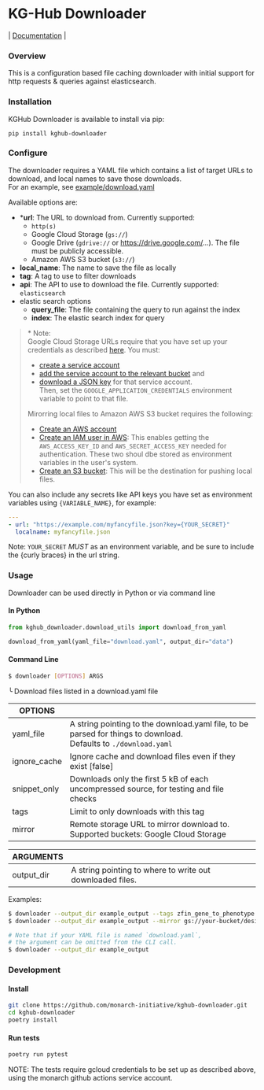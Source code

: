 # KG-Hub Downloader

| [Documentation](https://monarch-initiative.github.io/kghub-downloader) |

### Overview

This is a configuration based file caching downloader with initial support for http requests & queries against elasticsearch.

### Installation

KGHub Downloader is available to install via pip:
```
pip install kghub-downloader
```

### Configure 

The downloader requires a YAML file which contains a list of target URLs to download, and local names to save those downloads.  
For an example, see [example/download.yaml](example/download.yaml)

Available options are:
- \***url**: The URL to download from. Currently supported:  
  - `http(s)`
  - Google Cloud Storage (`gs://`)
  - Google Drive (`gdrive://` or https://drive.google.com/...). The file must be publicly accessible.
  - Amazon AWS S3 bucket (`s3://`)
- **local_name**: The name to save the file as locally
- **tag**: A tag to use to filter downloads
- **api**: The API to use to download the file. Currently supported: `elasticsearch`
- elastic search options  
  - **query_file**: The file containing the query to run against the index
  - **index**: The elastic search index for query

> \* Note:  
>  Google Cloud Storage URLs require that you have set up your credentials as described [here](https://cloud.google.com/artifact-registry/docs/python/authentication#keyring-user). You must:  
> - [create a service account](https://cloud.google.com/iam/docs/service-accounts-create)  
> - [add the service account to the relevant bucket](https://cloud.google.com/storage/docs/access-control/using-iam-permissions#bucket-iam) and  
> - [download a JSON key](https://cloud.google.com/iam/docs/keys-create-delete) for that service account.  
>  Then, set the `GOOGLE_APPLICATION_CREDENTIALS` environment variable to point to that file.
>
> Mirorring local files to Amazon AWS S3 bucket requires the following:
>  - [Create an AWS account](https://portal.aws.amazon.com/)
>  - [Create an IAM user in AWS](https://docs.aws.amazon.com/IAM/latest/UserGuide/getting-started.html): This enables getting the `AWS_ACCESS_KEY_ID` and `AWS_SECRET_ACCESS_KEY` needed for authentication. These two shoul dbe stored as environment variables in the user's system.
>  - [Create an S3 bucket](https://docs.aws.amazon.com/AmazonS3/latest/userguide/creating-bucket.html): This will be the destination for pushing local files.

You can also include any secrets like API keys you have set as environment variables using `{VARIABLE_NAME}`, for example:  
```yaml
---
- url: "https://example.com/myfancyfile.json?key={YOUR_SECRET}"
  localname: myfancyfile.json
```
Note: `YOUR_SECRET` *MUST* as an environment variable, and be sure to include the {curly braces} in the url string.

### Usage

Downloader can be used directly in Python or via command line

#### In Python

```python
from kghub_downloader.download_utils import download_from_yaml

download_from_yaml(yaml_file="download.yaml", output_dir="data")
```

#### Command Line

```bash
$ downloader [OPTIONS] ARGS
```
╰ Download files listed in a download.yaml file

| OPTIONS | | 
| --- | --- |
| yaml_file | A string pointing to the download.yaml file, to be parsed for things to download.<br>Defaults to `./download.yaml` |
| ignore_cache | Ignore cache and download files even if they exist [false] |
| snippet_only | Downloads only the first 5 kB of each uncompressed source, for testing and file checks |
| tags | Limit to only downloads with this tag |
| mirror | Remote storage URL to mirror download to. Supported buckets: Google Cloud Storage |


| ARGUMENTS | | 
| --- | --- |
| output_dir | A string pointing to where to write out downloaded files. |

Examples:
```bash
$ downloader --output_dir example_output --tags zfin_gene_to_phenotype example.yaml
$ downloader --output_dir example_output --mirror gs://your-bucket/desired/directory

# Note that if your YAML file is named `download.yaml`, 
# the argument can be omitted from the CLI call.
$ downloader --output_dir example_output
```

### Development

#### Install

```bash
git clone https://github.com/monarch-initiative/kghub-downloader.git
cd kghub-downloader
poetry install
```

#### Run tests

```bash
poetry run pytest
```

NOTE: The tests require gcloud credentials to be set up as described above, using the monarch github actions service account.